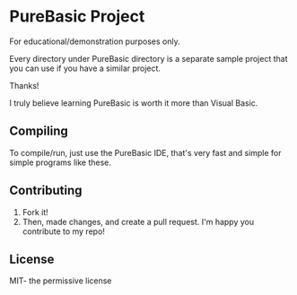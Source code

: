 # PureBasic Project

For educational/demonstration purposes only.

Every directory under PureBasic directory is a separate sample project that you can use if you have a similar project.

Thanks!

I truly believe learning PureBasic is worth it more than Visual Basic.

## Compiling

To compile/run, just use the PureBasic IDE, that's very fast and simple for simple programs like these.

## Contributing

1. Fork it!
2. Then, made changes, and create a pull request. I'm happy you contribute to my repo!

## License

MIT- the permissive license
